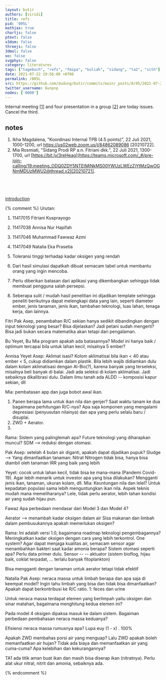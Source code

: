 ```yaml
---
layout: butir
authors: [viridi]
title: refs
pid: '005L'
mathjax: true
chartjs: false
ptext: false
x3dom: false
threejs: false
3dmol: false
oo: false
svgphys: false
category: literatures
tags: ["tagebuch", "refs", "fmipa", "kuliah", "sidang", "ta2", "sith"]
date: 2021-07-22 19:56:00 +0700
permalink: /005L
src: https://github.com/dudung/butir/commits/main/_posts/0/05/2021-07-22-refs.md
twitter_username: 6unpnp
nodes: ['0000']
---
```

Internal meeting [[1](#r01)] and four presentation in a group [[2](#r02)] are today issues. Cancel the third.

## notes
1. <a name="r01"></a>Ikha Magdalena, "Koordinasi Internal TPB (4.5 points)", 22 Juli 2021, 1000-1200, url <https://us02web.zoom.us/j/84862089086> [20210722].
2. <a name="r02"></a>Mia Rosmiati, "Sidang Prodi RP a.n. Fitriani dkk.", 22 Juli 2021, 1300-1700, url [https://bit.ly/3reHeag](https://teams.microsoft.com/_#/pre-join-calling/19:meeting_ODQ0ZDY5NTEtMjNkMS00YWUzLWEzZjYtMzQwOGNmMDUzMWU2@thread.v2)[20210721].


## &nbsp;
[introduction](0000)

{% comment %}
Urutan:
1. 11417015 Fitriani Kusprayogo
2. 11417038 Annisa Nur Hapifah
3. 11417046 Muhammad Fawwaz Azmi
4. 11417049 Natalia Eka Prasetia

1. Toleransi tinggi terhadap kadar oksigen yang rendah
2. Dari hasil simulasi dapatkah dibuat semacam tabel untuk membantu orang yang ingin mencoba.
3. Perlu diberikan batasan dari aplikasi yang dikembangkan sehingga tidak membuat pengguna salah persepsi.
4. Seberapa sulit / mudah hasil penelitian ini dijadikan template sehingga peneliti berikutnya dapat melengkapi data yang lain, seperti diameter ember, jenis tanaman, jenis ikan, tambahan teknologi, luas lahan, tenaga kerja, dan lainnya.

Fitri
Pak Asep, penambahan R/C sekian hanya sedikit dibandingkan dengan input teknologi yang besar? Bisa dijelaskan?
Jadi petani sudah mengerti? Bisa jadi bukan secara matematika akan tetapi dari pengalaman.

Bu Yeyet, 
Bu Mia program apakah ada batasannya? Model ini hanya baik / optimum tercapai bila untuk lahan kecil, misalnya 5 ember?

Annisa
Yeyet
Asep: Aklimat  isasi? Kolom aklimatisai bila ikan < 40 atau ember < 5, cukup didiamkan dalam plastik. Bila lebih wajib didiamkan dulu dalam kolam aklimatisasi dengan Al-Bio(?), karena banyak yang terseleksi, misalnya beli banyak di balai. Jadi ada seleksi di kolam aklimatisai.
Jadi sebaiknya dikalibrasi dulu.
Dalam ilmu tanah ada ALDD -- komposisi kapur sekian, dll

Mia: pembatasan app dan juga bobot awal ikan.

1. Panen berapa lama untuk ikan nila dan genjer?
Saat waktu tanam ke dua bagaimana perhitungan R/C-nya? Apa saja komponen yang mengalami depresiasi (penyusutan nilainya) dan apa yang perlu selalu baru / disuplai. 
2. ZWD + Aerator.
3. 

Rama:
Sistem yang palinglemah apa? Future teknologi yang diharapkan muncul? SDM --> reduksi dengan otomasi.

Pak Asep: setelah 4 bulan air diganti, apakah dapat dijadikan pupuk? Sludge --> 
Yang dimanfaatkan tanaman: Nitrat
Nitrogen tidak bisa, hanya bisa diambil oleh tanaman 
IRR yang baik yang lebih

Yeyet: cocok untuk lahan kecil, tidak bisa ke mana-mana (Pandemi Covid-19).
Agar lebih menarik untuk investor apa yang bisa dilakukan? Mengganti jenis ikan, tanaman, ukuran kolam, dll.
Mia: Keuntungan nila dan lelel?
Untuk kepadatan populasi sama lebih menguntungkan ikan nila.
Aspek teknis mudah mana memeliharanya? Lele, tidak perlu aerator, lebih tahan kondisi air yang sudah hijau pun.

Fawaz
Apa perbedaan mendasar dari Model 3 dan Model 4?

Aerator --> menambah kadar oksigen dalam air
Sisa makanan dan limbah dalam pembusukannya apakah memerlukan oksigen?

Rama: Ini adalah versi 1.0, bagaimana roadmap teknologi pengembagannya?
Meningkatkan kadar oksigen dengan cara yang lebih terkontrol.
One system? Agar dapat menjaga kualitas air, semacam sensor agar menambahkan bakteri saat kadar amonia berapa?
Sistem otomasi seperti apa? Perlu data primer dulu.
Sensor --  -- aktuator (sistem bioflog, hijau baik, coklat terpadat, ... terlalu banyak fitoplankton)

Bisa mengganti dengan tanaman untuk aerator tetapi tidak efektif

Natalia
Pak Asep: neraca massa untuk limbah berapa dan apa saja di keempat model? Ingin tahu limbah yang bisa dan tidak bisa dimanfaatkan? Apakah dapat berkontribusi ke R/C ratio.
1: feces dan urine

Untuk neraca massa terdapat elemen yang berlimpah yaitu oksigen dan sinar matahari, bagaimana menghitung kedua elemen ini?

Pada model 4 oksigen dipaksa masuk ke dalam sistem. Bagaiman perbedaan pembahasan neraca massa keduanya?

Efisiensi neraca massa rumusnya apa? Lupa euy (1 - x) . 100%

Apakah ZWD membahas porsi air yang menguap? Lalu ZWD apakah boleh memanfaatkan air hujan? Tidak ada biaya dan memanfaatkan air yang cuma-cuma? Apa kelebihan dan kekurangannya?

TA1 ada titik aman buat ikan dan masih bisa diserap ikan (nitratnya).
Perlu alat ukur nitral, nitrit dan amonia, sebaiknya ada.




{% endcomment %}
